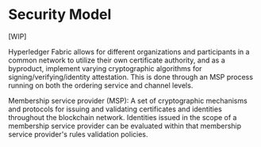 Security Model
==============

\[WIP\]

Hyperledger Fabric allows for different organizations and participants
in a common network to utilize their own certificate authority, and as a
byproduct, implement varying cryptographic algorithms for
signing/verifying/identity attestation. This is done through an MSP
process running on both the ordering service and channel levels.

Membership service provider (MSP): A set of cryptographic mechanisms and
protocols for issuing and validating certificates and identities
throughout the blockchain network. Identities issued in the scope of a
membership service provider can be evaluated within that membership
service provider's rules validation policies.
